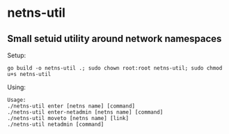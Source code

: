 # netns-util

## Small setuid utility around network namespaces

Setup:

    go build -o netns-util .; sudo chown root:root netns-util; sudo chmod u+s netns-util

Using:

    Usage:
    ./netns-util enter [netns name] [command]
    ./netns-util enter-netadmin [netns name] [command]
    ./netns-util moveto [netns name] [link]
    ./netns-util netadmin [command]